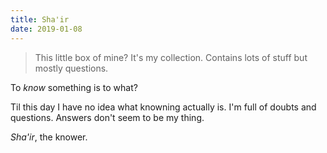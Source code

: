 ```yaml
---
title: Sha'ir
date: 2019-01-08
---
```


> This little box of mine? It's my collection. Contains lots of stuff but mostly questions.

To *know* something is to what?

Til this day I have no idea what knowning actually is. I'm full of doubts and questions. Answers don't seem to be my thing.

*Sha'ir*, the knower.

